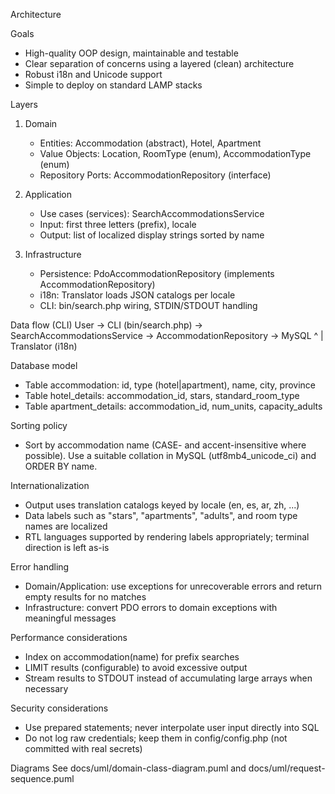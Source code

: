 Architecture

Goals
- High-quality OOP design, maintainable and testable
- Clear separation of concerns using a layered (clean) architecture
- Robust i18n and Unicode support
- Simple to deploy on standard LAMP stacks

Layers
1) Domain
   - Entities: Accommodation (abstract), Hotel, Apartment
   - Value Objects: Location, RoomType (enum), AccommodationType (enum)
   - Repository Ports: AccommodationRepository (interface)

2) Application
   - Use cases (services): SearchAccommodationsService
   - Input: first three letters (prefix), locale
   - Output: list of localized display strings sorted by name

3) Infrastructure
   - Persistence: PdoAccommodationRepository (implements AccommodationRepository)
   - i18n: Translator loads JSON catalogs per locale
   - CLI: bin/search.php wiring, STDIN/STDOUT handling

Data flow (CLI)
User -> CLI (bin/search.php) -> SearchAccommodationsService -> AccommodationRepository -> MySQL
                                                                        ^
                                                                        |
                                                           Translator (i18n)

Database model
- Table accommodation: id, type (hotel|apartment), name, city, province
- Table hotel_details: accommodation_id, stars, standard_room_type
- Table apartment_details: accommodation_id, num_units, capacity_adults

Sorting policy
- Sort by accommodation name (CASE- and accent-insensitive where possible). Use a suitable collation in MySQL (utf8mb4_unicode_ci) and ORDER BY name.

Internationalization
- Output uses translation catalogs keyed by locale (en, es, ar, zh, ...)
- Data labels such as "stars", "apartments", "adults", and room type names are localized
- RTL languages supported by rendering labels appropriately; terminal direction is left as-is

Error handling
- Domain/Application: use exceptions for unrecoverable errors and return empty results for no matches
- Infrastructure: convert PDO errors to domain exceptions with meaningful messages

Performance considerations
- Index on accommodation(name) for prefix searches
- LIMIT results (configurable) to avoid excessive output
- Stream results to STDOUT instead of accumulating large arrays when necessary

Security considerations
- Use prepared statements; never interpolate user input directly into SQL
- Do not log raw credentials; keep them in config/config.php (not committed with real secrets)

Diagrams
See docs/uml/domain-class-diagram.puml and docs/uml/request-sequence.puml


